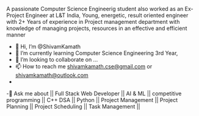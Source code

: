 A passionate Computer Science Engineerig student also worked as an Ex- Project Engineer at L&T India, Young, energetic, result oriented engineer with 2+ Years of experience in Project management department
with knowledge of managing projects, resources in an effective and efficient manner
- 👋 Hi, I’m @ShivamKamath
- 🌱 I’m currently learning Computer Science Engineering 3rd Year,
- 💞️ I’m looking to collaborate on ...
- 📫 How to reach me shivamkamath.cse@gmail.com or shivamkamath@outlook.com
- 
-💬 Ask me about || Full Stack Web Developer || AI & ML || competitive programming || C++ DSA || Python || Project Management || Project Planning || Project Scheduling || Task Management || 

<!---
ShivamKamath/ShivamKamath is a ✨ special ✨ repository because its `README.md` (this file) appears on your GitHub profile.
You can click the Preview link to take a look at your changes.
--->
